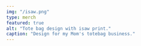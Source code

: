 ```yaml
---
img: "/isaw.png"
type: merch
featured: true
alt: "Tote bag design with isaw print."
caption: "Design for my Mom's totebag business."
---
```

